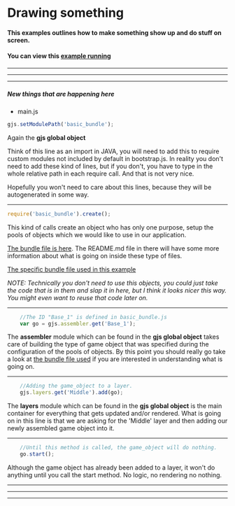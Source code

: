 [example]: http://diegomarquez.github.io/game/examples/game_object_creation/index.html
[bundles]: (../resources/bundles)
[basic_bundle]: (../resources/bundles/basic_bundle.js)

# Drawing something

#### This examples outlines how to make something show up and do stuff on screen. 
#### You can view this [example running][example]

**********
**********
**********

##### New things that are happening here

* main.js

```javascript
gjs.setModulePath('basic_bundle');
```

Again the **gjs global object**

Think of this line as an import in JAVA, you will need to add this to require custom modules
not included by default in bootstrap.js. In reality you don't need to add these kind of lines,
but if you don't, you have to type in the whole relative path in each require call. And that is not very nice.

Hopefully you won't need to care about this lines, because they will be autogenerated in some way.

**********

```javascript
require('basic_bundle').create();  
```
This kind of calls create an object who has only one purpose, setup the pools of objects which we would
like to use in our application. 

[The bundle file is here][bundles]. The README.md file in there will have some more information about what is going on inside these type of files.

[The specific bundle file used in this example][basic_bundle]

*NOTE: Technically you don't need to use this objects, you could just take the code that is in them and slap it in here, but I think it looks nicer this way. You might even want to reuse that code later on.*

**********

```javascript
	//The ID "Base_1" is defined in basic_bundle.js
	var go = gjs.assembler.get('Base_1');
```

The **assembler** module which can be found in the **gjs global object** takes care of building the type of game object that was specified during the configuration of the pools of objects. By this point
you should really go take a look at [the bundle file used](../resources/bundles/basic_bundle.js) if you are interested in understanding what is going on.

**********

```javascript
	//Adding the game_object to a layer. 
	gjs.layers.get('Middle').add(go);
```

The **layers** module which can be found in the **gjs global object** is the main container for everything that gets updated and/or rendered. What is going on in this line is that we are asking for the 'Middle' layer and then adding our newly assembled game object into it.

**********

```javascript
	//Until this method is called, the game_object will do nothing.
	go.start();
```

Although the game object has already been added to a layer, it won't do anything until you call the start method. No logic, no rendering no nothing.

**********
**********
**********